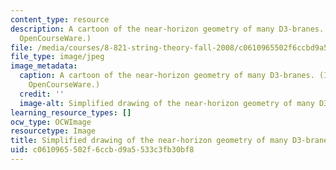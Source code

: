 ```yaml
---
content_type: resource
description: A cartoon of the near-horizon geometry of many D3-branes. (Image by MIT
  OpenCourseWare.)
file: /media/courses/8-821-string-theory-fall-2008/c0610965502f6ccbd9a5533c3fb30bf8_8-821f08.jpg
file_type: image/jpeg
image_metadata:
  caption: A cartoon of the near-horizon geometry of many D3-branes. (Image by MIT
    OpenCourseWare.)
  credit: ''
  image-alt: Simplified drawing of the near-horizon geometry of many D3-branes.
learning_resource_types: []
ocw_type: OCWImage
resourcetype: Image
title: Simplified drawing of the near-horizon geometry of many D3-branes
uid: c0610965-502f-6ccb-d9a5-533c3fb30bf8
---
```

